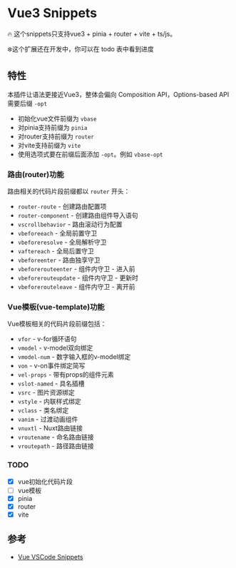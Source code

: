 # Vue3 Snippets

🔥 这个snippets只支持vue3 + pinia + router + vite + ts/js。

❄️这个扩展还在开发中，你可以在 todo 表中看到进度

## 特性

本插件让语法更接近Vue3，整体会偏向 Composition API，Options-based API需要后缀 `-opt`

- 初始化vue文件前缀为 `vbase`
- 对pinia支持前缀为 `pinia`
- 对router支持前缀为 `router`
- 对vite支持前缀为 `vite`
- 使用选项式要在前缀后面添加 `-opt`。例如 `vbase-opt`

### 路由(router)功能

路由相关的代码片段前缀都以 `router` 开头：

- `router-route` - 创建路由配置项
- `router-component` - 创建路由组件导入语句
- `vscrollbehavior` - 路由滚动行为配置
- `vbeforeeach` - 全局前置守卫
- `vbeforeresolve` - 全局解析守卫
- `vaftereach` - 全局后置守卫
- `vbeforeenter` - 路由独享守卫
- `vbeforerouteenter` - 组件内守卫 - 进入前
- `vbeforerouteupdate` - 组件内守卫 - 更新时
- `vbeforerouteleave` - 组件内守卫 - 离开前

### Vue模板(vue-template)功能

Vue模板相关的代码片段前缀包括：

- `vfor` - v-for循环语句
- `vmodel` - v-model双向绑定
- `vmodel-num` - 数字输入框的v-model绑定
- `von` - v-on事件绑定简写
- `vel-props` - 带有props的组件元素
- `vslot-named` - 具名插槽
- `vsrc` - 图片资源绑定
- `vstyle` - 内联样式绑定
- `vclass` - 类名绑定
- `vanim` - 过渡动画组件
- `vnuxtl` - Nuxt路由链接
- `vroutename` - 命名路由链接
- `vroutepath` - 路径路由链接

### TODO

- [x]  vue初始化代码片段
- [ ]  vue模板
- [x]  pinia
- [x]  router
- [x]  vite

## 参考

- [Vue VSCode Snippets](https://marketplace.visualstudio.com/items?itemName=sdras.vue-vscode-snippets)
